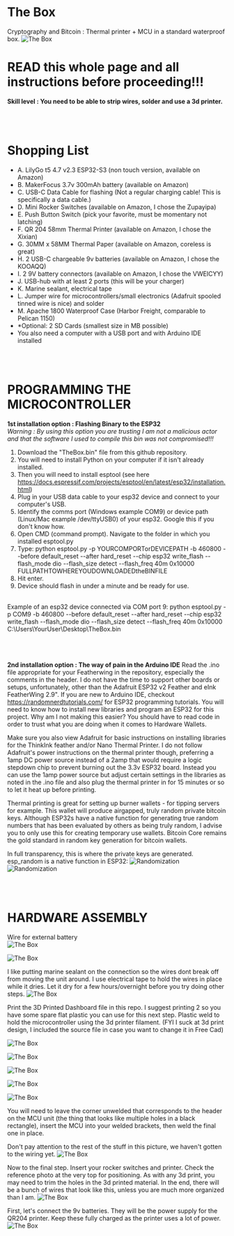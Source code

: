 # The Box
Cryptography and Bitcoin : Thermal printer + MCU in a standard waterproof box.
![The Box](https://github.com/BTCtoolshed/TheBox/blob/main/photos/01.jpeg?raw=true)

# READ this whole page and all instructions before proceeding!!!
**Skill level : You need to be able to strip wires, solder and use a 3d printer.**

<br><br>
# Shopping List
* A. LilyGo t5 4.7 v2.3 ESP32-S3 (non touch version, available on Amazon)
* B. MakerFocus 3.7v 300mAh battery (available on Amazon)
* C. USB-C Data Cable for flashing (Not a regular charging cable! This is specifically a data cable.)
* D. Mini Rocker Switches (available on Amazon, I chose the Zupayipa)
* E. Push Button Switch (pick your favorite, must be momentary not latching)
* F. QR 204 58mm Thermal Printer (available on Amazon, I chose the Xixian)
* G. 30MM x 58MM Thermal Paper (available on Amazon, coreless is great)
* H. 2 USB-C chargeable 9v batteries (available on Amazon, I chose the KOOAQQ)
* I. 2 9V battery connectors (available on Amazon, I chose the VWEICYY)
* J. USB-hub with at least 2 ports (this will be your charger)
* K. Marine sealant, electrical tape
* L. Jumper wire for microcontrollers/small electronics (Adafruit spooled tinned wire is nice) and solder
* M. Apache 1800 Waterproof Case (Harbor Freight, comparable to Pelican 1150)
* *Optional: 2 SD Cards (smallest size in MB possible)
* You also need a computer with a USB port and with Arduino IDE installed

<br><br>
# PROGRAMMING THE MICROCONTROLLER

**1st installation option : Flashing Binary to the ESP32**<br>
*Warning : By using this option you are trusting I am not a malicious actor and that the software I used to compile this bin was not compromised!!!*
1) Download the "TheBox.bin" file from this github repository.<br>
2) You will need to install Python on your computer if it isn't already installed.<br>
3) Then you will need to install esptool (see here https://docs.espressif.com/projects/esptool/en/latest/esp32/installation.html)<br>
5) Plug in your USB data cable to your esp32 device and connect to your computer's USB.<br>
6) Identify the comms port (Windows example COM9) or device path (Linux/Mac example /dev/ttyUSB0) of your esp32. Google this if you don't know how.<br>
7) Open CMD (command prompt). Navigate to the folder in which you installed esptool.py <br>
8) Type: python esptool.py -p YOURCOMPORTorDEVICEPATH -b 460800 --before default_reset --after hard_reset --chip esp32  write_flash --flash_mode dio --flash_size detect --flash_freq 40m 0x10000 FULLPATHTOWHEREYOUDOWNLOADEDtheBINFILE <br>
9) Hit enter. <br>
10) Device should flash in under a minute and be ready for use. <br><br>

Example of an esp32 device connected via COM port 9: python esptool.py -p COM9 -b 460800 --before default_reset --after hard_reset --chip esp32  write_flash --flash_mode dio --flash_size detect --flash_freq 40m 0x10000 C:\Users\YourUser\Desktop\TheBox.bin

<br><br><br>
**2nd installation option : The way of pain in the Arduino IDE**
Read the .ino file appropriate for your Featherwing in the repository, especially the comments in the header. I do not have the time to support other boards or setups, unfortunately, other than the Adafruit ESP32 v2 Feather and eInk FeatherWing 2.9". If you are new to Arduino IDE, checkout https://randomnerdtutorials.com/ for ESP32 programming tutorials. You will need to know how to install new libraries and program an ESP32 for this project. Why am I not making this easier? You should have to read code in order to trust what you are doing when it comes to Hardware Wallets.

Make sure you also view Adafruit for basic instructions on installing libraries for the ThinkInk feather and/or Nano Thermal Printer. I do not follow Adafruit's power instructions on the thermal printer though, preferring a 1amp DC power source instead of a 2amp that would require a logic stepdown chip to prevent burning out the 3.3v ESP32 board. Instead you can use the 1amp power source but adjust certain settings in the libraries as noted in the .ino file and also plug the thermal printer in for 15 minutes or so to let it heat up before printing.

Thermal printing is great for setting up burner wallets - for tipping servers for example. This wallet will produce airgapped, truly random private bitcoin keys. Although ESP32s have a native function for generating true random numbers that has been evaluated by others as being truly random, I advise you to only use this for creating temporary use wallets. Bitcoin Core remains the gold standard in random key generation for bitcoin wallets.

In full transparency, this is where the private keys are generated. esp_random is a native function in ESP32:
![Randomization](https://github.com/BTCtoolshed/TippingWallet/blob/main/Photos/Random.png?raw=true)
![Randomization](https://github.com/BTCtoolshed/TippingWallet/blob/main/Photos/Random2.png?raw=true)

<br><br>
# HARDWARE ASSEMBLY

Wire for external battery<br>
![The Box](https://github.com/BTCtoolshed/TheBox/blob/main/photos/02.png?raw=true)

![The Box](https://github.com/BTCtoolshed/TheBox/blob/main/photos/03.png?raw=true)

I like putting marine sealant on the connection so the wires dont break off from moving the unit around. I use electrical tape to hold the wires in place while it dries. Let it dry for a few hours/overnight before you try doing other steps.
![The Box](https://github.com/BTCtoolshed/TheBox/blob/main/photos/11.jpeg?raw=true)

Print the 3D Printed Dashboard file in this repo. I suggest printing 2 so you have some spare flat plastic you can use for this next step. Plastic weld to hold the microcontroller using the 3d printer filament. (FYI I suck at 3d print design, I included the source file in case you want to change it in Free Cad)<br>

![The Box](https://github.com/BTCtoolshed/TheBox/blob/main/photos/09.jpeg?raw=true)

![The Box](https://github.com/BTCtoolshed/TheBox/blob/main/photos/04.jpeg?raw=true)

![The Box](https://github.com/BTCtoolshed/TheBox/blob/main/photos/05.jpeg?raw=true)

![The Box](https://github.com/BTCtoolshed/TheBox/blob/main/photos/06.jpeg?raw=true)

![The Box](https://github.com/BTCtoolshed/TheBox/blob/main/photos/10.gif?raw=true)

You will need to leave the corner unwelded that corresponds to the header on the MCU unit (the thing that looks like multiple holes in a black rectangle), insert the MCU into your welded brackets, then weld the final one in place.

Don't pay attention to the rest of the stuff in this picture, we haven't gotten to the wiring yet.
![The Box](https://github.com/BTCtoolshed/TheBox/blob/main/photos/08.jpeg?raw=true)

Now to the final step. Insert your rocker switches and printer. Check the reference photo at the very top for positioning. As with any 3d print, you may need to trim the holes in the 3d printed material. In the end, there will be a bunch of wires that look like this, unless you are much more organized than I am.
![The Box](https://github.com/BTCtoolshed/TheBox/blob/main/photos/12.jpeg?raw=true)

First, let's connect the 9v batteries. They will be the power supply for the QR204 printer. Keep these fully charged as the printer uses a lot of power.
![The Box](https://github.com/BTCtoolshed/TheBox/blob/main/photos/13.png?raw=true)
